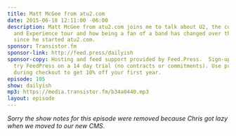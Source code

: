 ```yaml
---
title: Matt McGee from atu2.com
date: 2015-06-18 12:11:00 -06:00
description: Matt McGee from atu2.com joins me to talk about U2, the current Innocence
  and Experience tour and how being a fan of a band has changed over the twenty years
  since he started atu2.com.
sponsor: Transistor.fm
sponsor-link: http://feed.press/dailyish
sponsor-copy: Hosting and feed support provided by Feed.Press.  Sign-up today and
  try FeedPress on a 14 day trial (no contracts or commitments). Use promo code "dailyish"
  during checkout to get 10% off your first year.
episode: 105
show: dailyish
mp3: https://media.transistor.fm/b34a0440.mp3
layout: episode
---
```


<em>Sorry the show notes for this episode were removed because Chris got lazy when we moved to our new CMS</em>.
